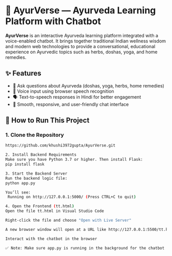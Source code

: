 # 🌿 AyurVerse — Ayurveda Learning Platform with Chatbot

**AyurVerse** is an interactive Ayurveda learning platform integrated with a voice-enabled chatbot. It brings together traditional Indian wellness wisdom and modern web technologies to provide a conversational, educational experience on Ayurvedic topics such as herbs, doshas, yoga, and home remedies.

## ✨ Features

- 🧘 Ask questions about Ayurveda (doshas, yoga, herbs, home remedies)
- 🎤 Voice input using browser speech recognition
- 🗣️ Text-to-speech responses in Hindi for better engagement
- 💬 Smooth, responsive, and user-friendly chat interface

## 🚀 How to Run This Project

### 1. Clone the Repository

```bash
https://github.com/khushi3972gupta/AyurVerse.git

2. Install Backend Requirements
Make sure you have Python 3.7 or higher. Then install Flask:
pip install flask

3. Start the Backend Server
Run the backend logic file:
python app.py

You’ll see:
 Running on http://127.0.0.1:5000/ (Press CTRL+C to quit)

4. Open the Frontend (tt.html)
Open the file tt.html in Visual Studio Code

Right-click the file and choose "Open with Live Server"

A new browser window will open at a URL like http://127.0.0.1:5500/tt.html

Interact with the chatbot in the browser

✅ Note: Make sure app.py is running in the background for the chatbot to function.
